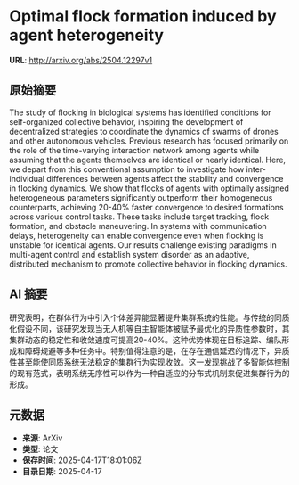 # Optimal flock formation induced by agent heterogeneity

**URL**: http://arxiv.org/abs/2504.12297v1

## 原始摘要

The study of flocking in biological systems has identified conditions for
self-organized collective behavior, inspiring the development of decentralized
strategies to coordinate the dynamics of swarms of drones and other autonomous
vehicles. Previous research has focused primarily on the role of the
time-varying interaction network among agents while assuming that the agents
themselves are identical or nearly identical. Here, we depart from this
conventional assumption to investigate how inter-individual differences between
agents affect the stability and convergence in flocking dynamics. We show that
flocks of agents with optimally assigned heterogeneous parameters significantly
outperform their homogeneous counterparts, achieving 20-40% faster convergence
to desired formations across various control tasks. These tasks include target
tracking, flock formation, and obstacle maneuvering. In systems with
communication delays, heterogeneity can enable convergence even when flocking
is unstable for identical agents. Our results challenge existing paradigms in
multi-agent control and establish system disorder as an adaptive, distributed
mechanism to promote collective behavior in flocking dynamics.


## AI 摘要

研究表明，在群体行为中引入个体差异能显著提升集群系统的性能。与传统的同质化假设不同，该研究发现当无人机等自主智能体被赋予最优化的异质性参数时，其集群动态的稳定性和收敛速度可提高20-40%。这种优势体现在目标追踪、编队形成和障碍规避等多种任务中。特别值得注意的是，在存在通信延迟的情况下，异质性甚至能使同质系统无法稳定的集群行为实现收敛。这一发现挑战了多智能体控制的现有范式，表明系统无序性可以作为一种自适应的分布式机制来促进集群行为的形成。

## 元数据

- **来源**: ArXiv
- **类型**: 论文
- **保存时间**: 2025-04-17T18:01:06Z
- **目录日期**: 2025-04-17
